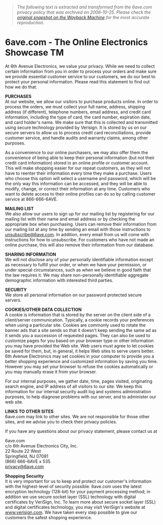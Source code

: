 > *The following text is extracted and transformed from the 6ave.com privacy policy that was archived on 2006-10-25. Please check the [original snapshot on the Wayback Machine](https://web.archive.org/web/20061025060011id_/http%3A//www.6ave.com/help_privacysecurity.jsp) for the most accurate reproduction.*

# 6ave.com - The Online Electronics Showcase TM

At 6th Avenue Electronics, we value your privacy. While we need to collect certain information from you in order to process your orders and make sure we provide essential customer service to our customers, we do our best to protect your personal information. Please read this statement to find out how we do that. 

**PURCHASES**  
At our website, we allow our visitors to purchase products online. In order to process the orders, we must collect your full name, address, shipping address (if different), telephone numbers, email address, and credit card information, including the type of card, the card number, expiration date, and card holder's name. We make sure that this is collected and transmitted using secure technology provided by Verisign. It is stored by us on our secure servers to allow us to process credit card reconciliations, provide customer service, and handle audits and warranty claims, among other purposes. 

As a convenience to our online purchasers, we may also offer them the convenience of being able to keep their personal information (but not their credit card information) stored in an online profile or customer account. This will make shopping easier for our repeat customers, as they will not have to reenter their information every time they make a purchase. Users who choose this option will select a username and password, which will be the only way this information can be accessed, and they will be able to modify, change, or correct their information at any time. Customers who want to delete access to their online profiles can do so by calling customer service at 866-666-6AVE. 

**MAILING LIST**  
We also allow our users to sign up for our mailing list by registering for our mailing list with their name and email address or by checking the appropriate box when purchasing. Users can remove their information from our mailing list at any time by sending an email with those instructions to [unsubscribe@6ave.com](mailto:unsubscribe@6ave.com). In addition, every email from us will come with instructions for how to unsubscribe. For customers who have not made an online purchase, this will also remove their information from our database. 

**SHARING INFORMATION**  
We will not disclose any of your personally identifiable information except as necessary to fulfill your order, or when we have your permission, or under special circumstances, such as when we believe in good faith that the law requires it. We may share non-personally identifiable aggregate demographic information with interested third parties. 

**SECURITY**  
We store all personal information on our password protected secure servers. 

**COOKIES/OTHER DATA COLLECTION**  
A cookie is information that is stored by the server on the client side of a client/server communication. Typically, a cookie records your preferences when using a particular site. Cookies are commonly used to rotate the banner ads that a site sends so that it doesn't keep sending the same ad as it sends you a succession of requested pages. They can also be used to customize pages for you based on your browser type or other information you may have provided the Web site. Web users must agree to let cookies be saved for them, but, in general, it helps Web sites to serve users better. 6th Avenue Electronics may set cookies in your computer to provide you a better shopping experience and customized information by saving you time. However you may set your browser to refuse the cookies automatically or you may manually erase it from your browser. 

For our internal purposes, we gather date, time, pages visited, originating search engine, and IP address of all visitors to our site. We keep this information for our internal security audit log and systems administration purposes, to help diagnose problems with our server, and to administer our web site. 

**LINKS TO OTHER SITES**  
6ave.com may link to other sites. We are not responsible for those other sites, and we advise you to check their privacy policies. 

If you have any questions about our privacy statement, please contact us at 

6ave.com  
c/o 6th Avenue Electronics City, Inc.  
22 Route 22 West  
Springfield, NJ 07081  
(866) 666-6AVE x 535  
[privacy@6ave.com](mailto:privacy@6ave.com)

**Shopping Security**  
It is very important for us to keep and protect our customer's information with the highest-level of security possible. 6ave.com uses the latest encryption technology (128-bit) for your payment processing method; in addition we use secure socket layer (SSL) technology with digital certificates by VeriSign, Inc. To learn more about secure socket layer (SSL) and digital certificates technology, you may visit VeriSign's website at www.verisign.com. We have taken every step possible to give our customers the safest shopping experience.
